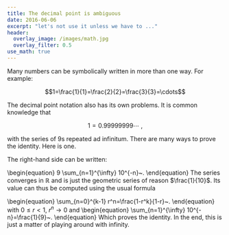 ```yaml
---
title: The decimal point is ambiguous
date: 2016-06-06
excerpt: "let's not use it unless we have to ..."
header:
  overlay_image: /images/math.jpg
  overlay_filter: 0.5
use_math: true
---
```


Many numbers can be symbolically written in more than one way. For example:

$$1=\frac{1}{1}=\frac{2}{2}=\frac{3}{3}=\cdots$$

The decimal point notation also has its own problems. It is common knowledge that

$$1=0.99999999\cdots~,$$

with the series of $9$s repeated ad infinitum. There are many ways to prove the identity. Here is one.

The right-hand side can be written:

\begin{equation}
9 \sum_{n=1}^{\infty} 10^{-n}~.
\end{equation}
The series converges in $\mathbb{R}$ and is just the geometric series of reason $\frac{1}{10}$. Its value can thus be computed using the usual formula

\begin{equation}
\sum_{n=0}^{k-1} r^n=\frac{1-r^k}{1-r}~.
\end{equation}
with $0\leq r<1$,  $r^n\rightarrow 0$ and
\begin{equation}
\sum_{n=1}^{\infty} 10^{-n}=\frac{1}{9}~.
\end{equation}
Which proves the identity. In the end, this is just a matter of playing around with infinity.
